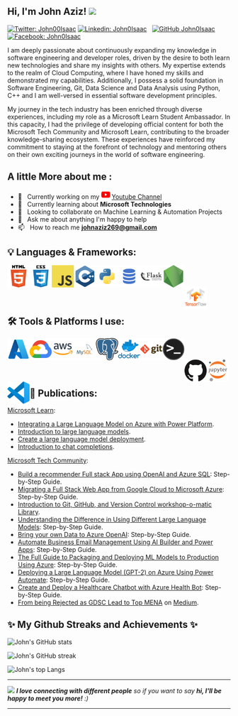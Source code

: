 ## Hi, I'm John Aziz! <img src="https://media.giphy.com/media/hvRJCLFzcasrR4ia7z/giphy.gif" width="28">

[![Twitter: John00Isaac](https://img.shields.io/twitter/follow/John00Isaac?style=social)](https://twitter.com/John00Isaac)
[![Linkedin: John0Isaac](https://img.shields.io/badge/-John0Isaac-blue?style=flat-square&logo=Linkedin&logoColor=white&link=https://www.linkedin.com/in/John0Isaac/)](https://www.linkedin.com/in/John0Isaac/)
&nbsp;
[![GitHub John0Isaac](https://img.shields.io/github/followers/John0Isaac?label=follow&style=social)](https://github.com/John0Isaac)
[![Facebook: John0Isaac](https://img.shields.io/badge/-John0Isaac-blue?style=flat-square&logo=Facebook&logoColor=white&link=https://www.facebook.com/John0Isaac/)](https://www.facebook.com/John0Isaac/)

I am deeply passionate about continuously expanding my knowledge in software engineering and developer roles, driven by the desire to both learn new technologies and share my insights with others. My expertise extends to the realm of Cloud Computing, where I have honed my skills and demonstrated my capabilities. Additionally, I possess a solid foundation in Software Engineering, Git, Data Science and Data Analysis using Python, C++ and I am well-versed in essential software development principles. 

My journey in the tech industry has been enriched through diverse experiences, including my role as a Microsoft Learn Student Ambassador. In this capacity, I had the privilege of developing official content for both the Microsoft Tech Community and Microsoft Learn, contributing to the broader knowledge-sharing ecosystem. These experiences have reinforced my commitment to staying at the forefront of technology and mentoring others on their own exciting journeys in the world of software engineering. 

## A little More about me :

- 🔭 &nbsp; Currently working on my <img height="20" src="https://raw.githubusercontent.com/github/explore/d744245de144b89f3e3462949e08bfc91eda7fcf/topics/youtube/youtube.png" alt="Youtube" title="Youtube"> <a href=https://www.youtube.com/@john0isaac>Youtube Channel</a>
- 🌱 &nbsp; Currently learning about **Microsoft Technologies** 
- 👯 &nbsp; Looking to collaborate on Machine Learning & Automation Projects 
- 💬 &nbsp; Ask me about anything I'm happy to help 
- 📫 &nbsp; How to reach me **johnaziz269@gmail.com**

## 💡 Languages & Frameworks:
<img align="left" height="50" src="https://raw.githubusercontent.com/github/explore/80688e429a7d4ef2fca1e82350fe8e3517d3494d/topics/html/html.png" alt="HTML" title="HTML" />
<img align="left" height="50" src="https://raw.githubusercontent.com/github/explore/80688e429a7d4ef2fca1e82350fe8e3517d3494d/topics/css/css.png" alt="CSS" title="CSS" />
<img align="left" height="50" src="https://raw.githubusercontent.com/github/explore/80688e429a7d4ef2fca1e82350fe8e3517d3494d/topics/javascript/javascript.png" alt="JavaScript" title="JavaScript" />
<img align="left" height="50" src="https://raw.githubusercontent.com/github/explore/80688e429a7d4ef2fca1e82350fe8e3517d3494d/topics/cpp/cpp.png" alt="CPP" title="CPP" />
<img align="left" height="50" src="https://raw.githubusercontent.com/github/explore/80688e429a7d4ef2fca1e82350fe8e3517d3494d/topics/python/python.png" alt="Python" title="Python" />
<img align="left" height="50" src="https://raw.githubusercontent.com/github/explore/80688e429a7d4ef2fca1e82350fe8e3517d3494d/topics/sql/sql.png" alt="SQL" title="SQL" />
<img align="left" height="50" src="https://raw.githubusercontent.com/github/explore/80688e429a7d4ef2fca1e82350fe8e3517d3494d/topics/flask/flask.png" alt="Flask" title="Flask" />
<img align="left" height="50" src="https://raw.githubusercontent.com/github/explore/80688e429a7d4ef2fca1e82350fe8e3517d3494d/topics/nodejs/nodejs.png" alt="Node.js" title="Node.js" />

<br/><br/>

<img align="left" height="50" src="https://raw.githubusercontent.com/github/explore/80688e429a7d4ef2fca1e82350fe8e3517d3494d/topics/tensorflow/tensorflow.png" alt="TensorFlow" title="TensorFlow" />
<br/><br/>

## 🛠️ Tools & Platforms I use:
<img align="left" height="50" src="https://raw.githubusercontent.com/github/explore/80688e429a7d4ef2fca1e82350fe8e3517d3494d/topics/azure/azure.png" alt="Azure" title="Azure" />
<img align="left" height="50" src="https://raw.githubusercontent.com/github/explore/08e8077e6cd7375c007c6fd6ac8cced5d7738494/topics/google-cloud/google-cloud.png" alt="Google Cloud" title="Google Cloud" />
<img align="left" height="50" src="https://raw.githubusercontent.com/github/explore/80688e429a7d4ef2fca1e82350fe8e3517d3494d/topics/aws/aws.png" alt="AWS" title="AWS" />
<img align="left" height="50" src="https://raw.githubusercontent.com/github/explore/80688e429a7d4ef2fca1e82350fe8e3517d3494d/topics/mysql/mysql.png" alt="MySQL" title="MySQL" />
<img align="left" height="50" src="https://raw.githubusercontent.com/github/explore/80688e429a7d4ef2fca1e82350fe8e3517d3494d/topics/postgresql/postgresql.png" alt="PostgreSQL" title="PostgreSQL" />
<img align="left" height="50" src="https://raw.githubusercontent.com/github/explore/80688e429a7d4ef2fca1e82350fe8e3517d3494d/topics/docker/docker.png" alt="Docker" title="Docker" />
<img align="left" height="50" src="https://raw.githubusercontent.com/github/explore/80688e429a7d4ef2fca1e82350fe8e3517d3494d/topics/git/git.png" alt="Git" title="Git" />
<img align="left" height="50" src="https://raw.githubusercontent.com/github/explore/80688e429a7d4ef2fca1e82350fe8e3517d3494d/topics/terminal/terminal.png" alt="Terminal" title="Terminal" />

<br/><br/>

<img align="left" height="50" src="https://raw.githubusercontent.com/github/explore/78df643247d429f6cc873026c0622819ad797942/topics/github/github.png" alt="GitHub" title="GitHub" />
<img align="left" height="50" src="https://raw.githubusercontent.com/github/explore/80688e429a7d4ef2fca1e82350fe8e3517d3494d/topics/jupyter-notebook/jupyter-notebook.png" alt="Jupyter" title="Jupyter" />
<img align="left" height="50" src="https://raw.githubusercontent.com/github/explore/80688e429a7d4ef2fca1e82350fe8e3517d3494d/topics/visual-studio-code/visual-studio-code.png" alt="VS Code" title="VS Code" />
<br/><br/>

## 📜 Publications:
[Microsoft Learn](https://learn.microsoft.com):
- [Integrating a Large Language Model on Azure with Power Platform](https://learn.microsoft.com/microsoft-cloud/dev/tutorials/aml-powerapps-powerautomate).
- [Introduction to large language models](https://learn.microsoft.com/training/modules/introduction-large-language-models/).
- [Create a large language model deployment](https://learn.microsoft.com/training/modules/large-language-model-deployment/).
- [Introduction to chat completions](https://learn.microsoft.com/training/modules/introduction-chat-completion/).

[Microsoft Tech Community](https://aka.ms/faculty):
- [Build a recommender Full stack App using OpenAI and Azure SQL](https://techcommunity.microsoft.com/t5/educator-developer-blog/build-a-recommender-full-stack-app-using-openai-and-azure-sql/ba-p/3952146): Step-by-Step Guide.
- [Migrating a Full Stack Web App from Google Cloud to Microsoft Azure](https://techcommunity.microsoft.com/t5/educator-developer-blog/migrating-a-full-stack-web-app-from-google-cloud-to-microsoft/ba-p/3939478): Step-by-Step Guide.
- [Introduction to Git, GitHub, and Version Control​ workshop-o-matic Library](https://techcommunity.microsoft.com/t5/educator-developer-blog/introduction-to-git-github-and-version-control-workshop-o-matic/ba-p/3951511).
- [Understanding the Difference in Using Different Large Language Models](https://techcommunity.microsoft.com/t5/educator-developer-blog/understanding-the-difference-in-using-different-large-language/ba-p/3919444): Step-by-Step Guide.
- [Bring your own Data to Azure OpenAI](https://techcommunity.microsoft.com/t5/educator-developer-blog/bring-your-own-data-to-azure-openai-step-by-step-guide/ba-p/3905212): Step-by-Step Guide.
- [Automate Business Email Management Using AI Builder and Power Apps](https://techcommunity.microsoft.com/t5/educator-developer-blog/automate-business-email-management-using-ai-builder-and-power/ba-p/3871335): Step-by-Step Guide.
- [The Full Guide to Packaging and Deploying ML Models to Production Using Azure](https://techcommunity.microsoft.com/t5/educator-developer-blog/the-full-guide-to-packaging-and-deploying-ml-models-to/ba-p/3855628): Step-by-Step Guide.
- [Deploying a Large Language Model (GPT-2) on Azure Using Power Automate](https://techcommunity.microsoft.com/t5/educator-developer-blog/deploying-a-large-language-model-gpt-2-on-azure-using-power/ba-p/3850661): Step-by-Step Guide.
- [Create and Deploy a Healthcare Chatbot with Azure Health Bot](https://techcommunity.microsoft.com/t5/educator-developer-blog/create-and-deploy-a-healthcare-chatbot-with-azure-health-bot/ba-p/3841414): Step-by-Step Guide.
- [From being Rejected as GDSC Lead to Top MENA](https://medium.com/@john0isaac/from-being-rejected-as-gdsc-lead-to-top-mena-3906c0f25a1c) on [Medium](https://www.medium.com).

## ✨ My Github Streaks and Achievements ✨
![John's GitHub stats](https://github-readme-stats.vercel.app/api?username=john0isaac&show_icons=true&theme=normal)

![John's GitHub streak](https://github-readme-streak-stats.herokuapp.com/?user=john0isaac&show_icons=true&theme=normal)

![John's top Langs](https://github-readme-stats.vercel.app/api/top-langs/?username=john0isaac&layout=compact)


---

<img src="https://media.giphy.com/media/LnQjpWaON8nhr21vNW/giphy.gif" width="60"> <em><b>I love connecting with different people</b> so if you want to say <b>hi, I'll be happy to meet you more!</b> :)</em>

---
